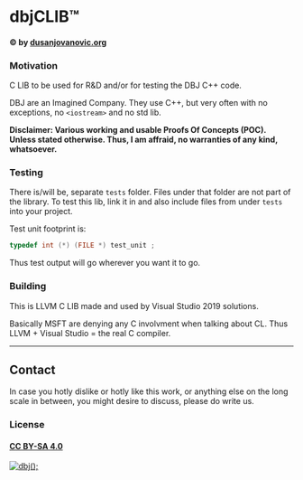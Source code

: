 # dbjCLIB&trade;

#### &copy; by [dusanjovanovic.org](mailto:dbj@dbj.org)

### Motivation

C LIB to be used for R&D and/or for testing the DBJ C++ code.

DBJ are an Imagined Company. They use C++, but very often with no exceptions, no `<iostream>` and no std lib.


**Disclaimer: Various working and usable Proofs Of Concepts (POC). Unless stated otherwise. Thus, I am affraid, no warranties of any kind, whatsoever.**

### Testing

There is/will be, separate `tests` folder. Files under that folder are not part of the library.
To test this lib, link it in and also include files from under `tests` into your project.

Test unit footprint is:

```cpp
typedef int (*) (FILE *) test_unit ;
```

Thus test output will go wherever you want it to go.

### Building

This is LLVM C LIB made and used by Visual Studio 2019 solutions.

Basically MSFT are denying any C involvment when talking about CL. Thus  LLVM + Visual Studio = the real C compiler.

-------------------------------------

## Contact

In case you hotly dislike or hotly like this work, or anything else on the long scale in between, you might desire to discuss, please do write us.

### License

#### [CC BY-SA 4.0](https://creativecommons.org/licenses/by-sa/4.0/)

[![dbj();](https://dbj.org/wp-content/uploads/2015/12/cropped-dbj-icon-e1486129719897.jpg)](http://www.dbj.org "dbj")  
